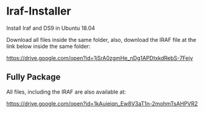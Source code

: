 # Iraf-Installer

Install Iraf and DS9 in Ubuntu 18.04

Download all files inside the same folder, also, download the IRAF file at the link below inside the same folder:

https://drive.google.com/open?id=1jSrA0zgmHe_nDg1APDtxkdRebS-7Fejy

## Fully Package

All files, including the IRAF are also available at:

https://drive.google.com/open?id=1kAuieiqn_Ew8V3aT1n-2mohmTsAHPVR2
